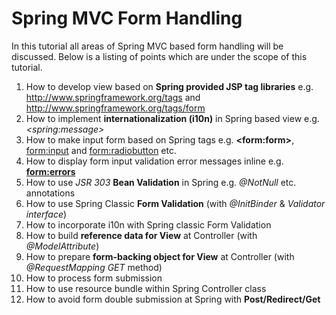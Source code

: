 # Spring MVC Form Handling

In this tutorial all areas of Spring MVC based form handling will be discussed. Below is a listing of points which are under the scope of this tutorial.

1. How to develop view based on **Spring provided JSP tag libraries** e.g. http://www.springframework.org/tags and http://www.springframework.org/tags/form
2. How to implement **internationalization (i10n)** in Spring based view e.g. *\<spring:message\>*
3. How to make input form based on Spring tags e.g. **\<form:form\>**, <form:input> and <form:radiobutton> etc.
4. How to display form input validation error messages inline e.g. **<form:errors>**
5. How to use *JSR 303* **Bean Validation** in Spring e.g. *@NotNull* etc. annotations
6. How to use Spring Classic **Form Validation** (with *@InitBinder* & *Validator interface*)
7. How to incorporate i10n with Spring classic Form Validation
8. How to build **reference data for View** at Controller (with *@ModelAttribute*)
9. How to prepare **form-backing object for View** at Controller (with *@RequestMapping GET* method)
10. How to process form submission
11. How to use resource bundle within Spring Controller class
12. How to avoid form double submission at Spring with **Post/Redirect/Get**

